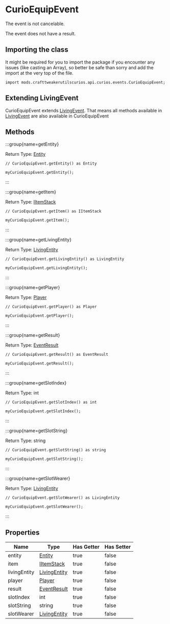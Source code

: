 # CurioEquipEvent

The event is not cancelable.

The event does not have a result.

## Importing the class

It might be required for you to import the package if you encounter any issues (like casting an Array), so better be safe than sorry and add the import at the very top of the file.
```zenscript
import mods.crafttweakerutilscurios.api.curios.events.CurioEquipEvent;
```


## Extending LivingEvent

CurioEquipEvent extends [LivingEvent](/forge/api/event/entity/LivingEvent). That means all methods available in [LivingEvent](/forge/api/event/entity/LivingEvent) are also available in CurioEquipEvent

## Methods

:::group{name=getEntity}

Return Type: [Entity](/vanilla/api/entity/Entity)

```zenscript
// CurioEquipEvent.getEntity() as Entity

myCurioEquipEvent.getEntity();
```

:::

:::group{name=getItem}

Return Type: [IItemStack](/vanilla/api/item/IItemStack)

```zenscript
// CurioEquipEvent.getItem() as IItemStack

myCurioEquipEvent.getItem();
```

:::

:::group{name=getLivingEntity}

Return Type: [LivingEntity](/vanilla/api/entity/LivingEntity)

```zenscript
// CurioEquipEvent.getLivingEntity() as LivingEntity

myCurioEquipEvent.getLivingEntity();
```

:::

:::group{name=getPlayer}

Return Type: [Player](/mods/sixikutils/curios/player/Player)

```zenscript
// CurioEquipEvent.getPlayer() as Player

myCurioEquipEvent.getPlayer();
```

:::

:::group{name=getResult}

Return Type: [EventResult](/forge/api/event/EventResult)

```zenscript
// CurioEquipEvent.getResult() as EventResult

myCurioEquipEvent.getResult();
```

:::

:::group{name=getSlotIndex}

Return Type: int

```zenscript
// CurioEquipEvent.getSlotIndex() as int

myCurioEquipEvent.getSlotIndex();
```

:::

:::group{name=getSlotString}

Return Type: string

```zenscript
// CurioEquipEvent.getSlotString() as string

myCurioEquipEvent.getSlotString();
```

:::

:::group{name=getSlotWearer}

Return Type: [LivingEntity](/vanilla/api/entity/LivingEntity)

```zenscript
// CurioEquipEvent.getSlotWearer() as LivingEntity

myCurioEquipEvent.getSlotWearer();
```

:::


## Properties

|     Name     |                       Type                       | Has Getter | Has Setter |
|--------------|--------------------------------------------------|------------|------------|
| entity       | [Entity](/vanilla/api/entity/Entity)             | true       | false      |
| item         | [IItemStack](/vanilla/api/item/IItemStack)       | true       | false      |
| livingEntity | [LivingEntity](/vanilla/api/entity/LivingEntity) | true       | false      |
| player       | [Player](/mods/sixikutils/curios/player/Player)  | true       | false      |
| result       | [EventResult](/forge/api/event/EventResult)      | true       | false      |
| slotIndex    | int                                              | true       | false      |
| slotString   | string                                           | true       | false      |
| slotWearer   | [LivingEntity](/vanilla/api/entity/LivingEntity) | true       | false      |

